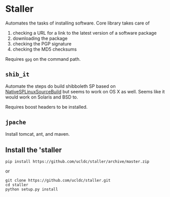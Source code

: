 # Staller

Automates the tasks of installing software.  Core library takes care of

 1. checking a URL for a link to the latest version of a software package
 2. downloading the package
 3. checking the PGP signature
 4. checking the MD5 checksums

Requires `gpg` on the command path.

## `shib_it`

Automate the steps do build shibboleth SP based on 
[NativeSPLinuxSourceBuild](https://wiki.shibboleth.net/confluence/display/SHIB2/NativeSPLinuxSourceBuild)
but seems to work on OS X as well.  Seems like it would work on Solaris and BSD to.

Requires boost headers to be installed.

## `jpache`

Install tomcat, ant, and maven.

## Install the 'staller

```
pip install https://github.com/ucldc/staller/archive/master.zip
```

or 
```
git clone https://github.com/ucldc/staller.git
cd staller
python setup.py install
```

